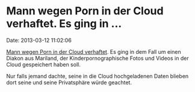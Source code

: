 Mann wegen Porn in der Cloud verhaftet. Es ging in \...
=======================================================

Date: 2013-03-12 11:02:06

[Mann wegen Porn in der Cloud
verhaftet](http://www.infoworld.com/d/the-industry-standard/when-your-data-not-your-data-when-its-in-the-cloud-213988).
Es ging in dem Fall um einen Diakon aus Mariland, der
Kinderpornographische Fotos und Videos in der Cloud gespeichert haben
soll.

Nur falls jemand dachte, seine in die Cloud hochgeladenen Daten blieben
dort seine und seine Privatsphäre würde geachtet.
